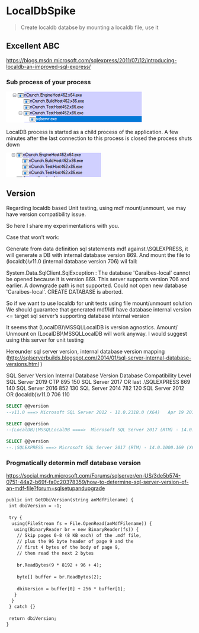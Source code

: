 # LocalDbSpike
> Create localdb databse by mounting a localdb file, use it


## Excellent ABC
https://blogs.msdn.microsoft.com/sqlexpress/2011/07/12/introducing-localdb-an-improved-sql-express/

### Sub process of your process
![Sub process](https://github.com/yhan/LocalDbSpike/blob/master/images/subprocess.png)


LocalDB process is started as a child process of the application. A few minutes after the last connection to this process is closed the process shuts down

![Stop](https://github.com/yhan/LocalDbSpike/blob/master/images/subprocess_stopped.png)

## Version

Regarding localdb based Unit testing, using mdf mount/unmount, we may have version compatibility issue.

So here I share my experimentations with you.

 Case that won’t work:

Generate from data definition sql statements mdf against.\SQLEXPRESS, it will generate a DB with internal database version 869.
And mount the file to (localdb)\v11.0 (internal database version 706) wil fail:

System.Data.SqlClient.SqlException : The database 'Caraibes-local' cannot be opened because it is version 869. This server supports version 706 and earlier. A downgrade path is not supported.
Could not open new database 'Caraibes-local'. CREATE DATABASE is aborted.


So if we want to use localdb for unit tests using file mount/unmount solution
We should guarantee that generated mdf/ldf have database internal version <= target sql server’s supporting database internal version

It seems that (LocalDB)\MSSQLLocalDB is version agnostics.
Amount/ Unmount on (LocalDB)\MSSQLLocalDB will work anyway. I would suggest using this server for unit testing

Hereunder sql server version, internal database version mapping (http://sqlserverbuilds.blogspot.com/2014/01/sql-server-internal-database-versions.html
)

SQL Server Version	Internal Database Version	Database Compatibility Level
SQL Server 2019 CTP
895	150
SQL Server 2017 OR last .\SQLEXPRESS	869	140
SQL Server 2016
852	130
SQL Server 2014
782	120
SQL Server 2012 OR (localdb)\v11.0	706	110

```sql
SELECT @@version
--v11.0 ===> Microsoft SQL Server 2012 - 11.0.2318.0 (X64)   Apr 19 2012 11:53:44   Copyright (c) Microsoft Corporation  Express Edition (64-bit) on Windows NT 6.2 <X64> (Build 9200: ) 
```


```sql
SELECT @@version
--(LocalDB)\MSSQLLocalDB ====>  Microsoft SQL Server 2017 (RTM) - 14.0.1000.169 (X64)   Aug 22 2017 17:04:49   Copyright (C) 2017 Microsoft Corporation  Express Edition (64-bit) on Windows 10 Enterprise 10.0 <X64> (Build 16299: ) 
```

```sql
SELECT @@version
--.\SQLEXPRESS ===> Microsoft SQL Server 2017 (RTM) - 14.0.1000.169 (X64)   Aug 22 2017 17:04:49   Copyright (C) 2017 Microsoft Corporation  Express Edition (64-bit) on Windows 10 Enterprise 10.0 <X64> (Build 16299: )
```

### Progmatically determin mdf database version

https://social.msdn.microsoft.com/Forums/sqlserver/en-US/3de5b574-0751-44a2-b69f-fa0c20378359/how-to-determine-sql-server-version-of-an-mdf-file?forum=sqlsetupandupgrade

```CSharp
public int GetDbiVersion(string anMdfFilename) {
 int dbiVersion = -1;

 try {
  using(FileStream fs = File.OpenRead(anMdfFilename)) {
   using(BinaryReader br = new BinaryReader(fs)) {
    // Skip pages 0-8 (8 KB each) of the .mdf file,
    // plus the 96 byte header of page 9 and the
    // first 4 bytes of the body of page 9,
    // then read the next 2 bytes

    br.ReadBytes(9 * 8192 + 96 + 4);

    byte[] buffer = br.ReadBytes(2);

    dbiVersion = buffer[0] + 256 * buffer[1];
   }
  }
 } catch {}

 return dbiVersion;
}
```
